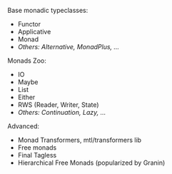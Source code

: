 Base monadic typeclasses:
* Functor
* Applicative
* Monad
* _Others: Alternative, MonadPlus, ..._

Monads Zoo:
* IO
* Maybe
* List
* Either
* RWS (Reader, Writer, State)
* _Others: Continuation, Lazy, ..._

Advanced:
* Monad Transformers, mtl/transformers lib
* Free monads
* Final Tagless
* Hierarchical Free Monads (popularized by Granin)
